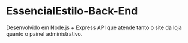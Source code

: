 # EssencialEstilo-Back-End
Desenvolvido em Node.js + Express  API que atende tanto o site da loja quanto o painel administrativo.
